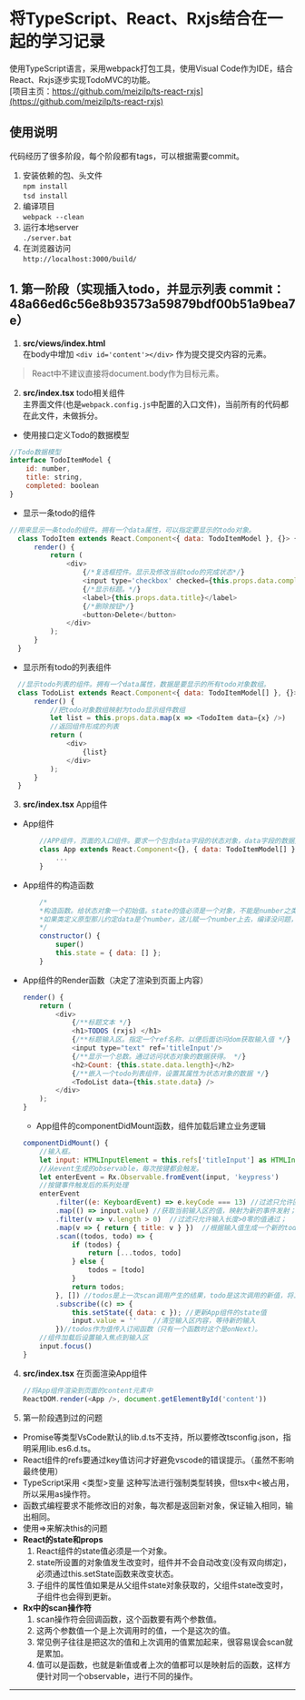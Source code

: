 # 将TypeScript、React、Rxjs结合在一起的学习记录

使用TypeScript语言，采用webpack打包工具，使用Visual Code作为IDE，结合React、Rxjs逐步实现TodoMVC的功能。   
[项目主页：https://github.com/meizilp/ts-react-rxjs](https://github.com/meizilp/ts-react-rxjs) 

## 使用说明

代码经历了很多阶段，每个阶段都有tags，可以根据需要commit。  

1. 安装依赖的包、头文件  
```npm install```  
```tsd install```  
2. 编译项目  
```webpack --clean```
3. 运行本地server   
``` ./server.bat ```
4. 在浏览器访问  
``` http://localhost:3000/build/ ```


## 1. 第一阶段（实现插入todo，并显示列表 commit：48a66ed6c56e8b93573a59879bdf00b51a9bea7e）
1. **src/views/index.html**  
在body中增加 ```<div id='content'></div>``` 作为提交提交内容的元素。  
> React中不建议直接将document.body作为目标元素。
2. **src/index.tsx** todo相关组件   
主界面文件(也是```webpack.config.js```中配置的入口文件)，当前所有的代码都在此文件，未做拆分。    
  - 使用接口定义Todo的数据模型  
  ```js
  //Todo数据模型
  interface TodoItemModel {
      id: number,
      title: string,
      completed: boolean
  }
  ```
  - 显示一条todo的组件  
  ```js
  //用来显示一条todo的组件。拥有一个data属性，可以指定要显示的todo对象。
    class TodoItem extends React.Component<{ data: TodoItemModel }, {}> {
        render() {
            return (
                <div>
                    {/*复选框控件。显示及修改当前todo的完成状态*/}
                    <input type='checkbox' checked={this.props.data.completed} />
                    {/*显示标题。*/}
                    <label>{this.props.data.title}</label>
                    {/*删除按钮*/}
                    <button>Delete</button>
                </div>
            );
        }
    }
  ```
  - 显示所有todo的列表组件
  ```js
    //显示todo列表的组件。拥有一个data属性，数据是要显示的所有todo对象数组。
    class TodoList extends React.Component<{ data: TodoItemModel[] }, {}> {
        render() {
            //把todo对象数组映射为todo显示组件数组
            let list = this.props.data.map(x => <TodoItem data={x} />)
            //返回组件形成的列表
            return (
                <div>
                    {list}
                </div>
            );
        }
    } 
  ```
3. **src/index.tsx** App组件
  - App组件  
    ```js
        //APP组件，页面的入口组件。要求一个包含data字段的状态对象，data字段的数据类型是todo对象数组。
        class App extends React.Component<{}, { data: TodoItemModel[] }> {
            ...
        }
    ```
  - App组件的构造函数  
    ```js
        /*
        *构造函数。给状态对象一个初始值。state的值必须是一个对象，不能是number之类。   
        *如果类定义原型那儿约定data是个number，这儿赋一个number上去，编译没问题，但运行时就会报错。    
        */
        constructor() {
            super()
            this.state = { data: [] };
        }
    ```
  - App组件的Render函数（决定了渲染到页面上内容）
    ```js
    render() {
        return (
            <div>
                {/**标题文本 */}
                <h1>TODOS (rxjs) </h1>
                {/**标题输入区。指定一个ref名称，以便后面访问dom获取输入值 */}
                <input type="text" ref='titleInput'/>
                {/**显示一个总数。通过访问状态对象的数据获得。 */}
                <h2>Count: {this.state.data.length}</h2>
                {/**嵌入一个todo列表组件，设置其属性为状态对象的数据 */}
                <TodoList data={this.state.data} />
            </div>
        );
    }
    ```
    - App组件的componentDidMount函数，组件加载后建立业务逻辑  
    ```js  
    componentDidMount() {
        //输入框。
        let input: HTMLInputElement = this.refs['titleInput'] as HTMLInputElement;
        //从event生成的observable，每次按键都会触发。
        let enterEvent = Rx.Observable.fromEvent(input, 'keypress')
        //按键事件触发后的系列处理
        enterEvent
            .filter((e: KeyboardEvent) => e.keyCode === 13) //过滤只允许回车按键事件通过；
            .map(() => input.value) //获取当前输入区的值，映射为新的事件发射；
            .filter(v => v.length > 0)  //过滤只允许输入长度>0零的值通过；
            .map(v => { return { title: v } })  //根据输入值生成一个新的todo对象，映射为新的事件发射；
            .scan((todos, todo) => {
                if (todos) {
                    return [...todos, todo]
                } else {
                    todos = [todo]
                }
                return todos;
            }, []) //todos是上一次scan调用产生的结果，todo是这次调用的新值，将二者合并到一个新的数组对象。
            .subscribe((c) => {
                this.setState({ data: c }); //更新App组件的state值
                input.value = ''    //清空输入区内容，等待新的输入
            })//todos作为值传入订阅函数（只有一个函数时这个是onNext）。
        //组件加载后设置输入焦点到输入区
        input.focus()
    }
    ```
4. **src/index.tsx** 在页面渲染App组件
    ```js
    //将App组件渲染到页面的content元素中
    ReactDOM.render(<App />, document.getElementById('content')) 
    ```
5. 第一阶段遇到过的问题
  - Promise等类型VsCode默认的lib.d.ts不支持，所以要修改tsconfig.json，指明采用lib.es6.d.ts。  
  - React组件的refs要通过key值访问才好避免vscode的错误提示。（虽然不影响最终使用）
  - TypeScript采用 <类型>变量 这种写法进行强制类型转换，但tsx中<被占用，所以采用as操作符。
  - 函数式编程要求不能修改旧的对象，每次都是返回新对象，保证输入相同，输出相同。 
  - 使用=>来解决this的问题 
  - **React的state和props**  
      1) React组件的state值必须是一个对象。  
      2) state所设置的对象值发生改变时，组件并不会自动改变(没有双向绑定)，必须通过this.setState函数来改变状态。  
      3) 子组件的属性值如果是从父组件state对象获取的，父组件state改变时，子组件也会得到更新。
  - **Rx中的scan操作符**  
      1) scan操作符会回调函数，这个函数要有两个参数值。
      2) 这两个参数值一个是上次调用时的值，一个是这次的值。
      3) 常见例子往往是把这次的值和上次调用的值累加起来，很容易误会scan就是累加。
      4) 值可以是函数，也就是新值或者上次的值都可以是映射后的函数，这样方便针对同一个observable，进行不同的操作。          
----------

